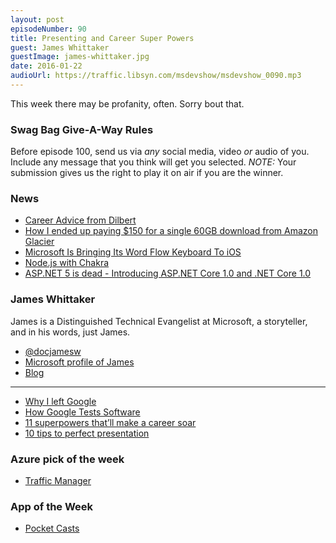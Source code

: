 ```yaml
---
layout: post
episodeNumber: 90
title: Presenting and Career Super Powers
guest: James Whittaker
guestImage: james-whittaker.jpg
date: 2016-01-22
audioUrl: https://traffic.libsyn.com/msdevshow/msdevshow_0090.mp3
---
```


This week there may be profanity, often. Sorry bout that.

### Swag Bag Give-A-Way Rules

Before episode 100, send us via *any* social media, video *or* audio of you. Include any message that you think will get you selected. *NOTE:* Your submission gives us the right to play it on air if you are the winner.

### News

 - [Career Advice from Dilbert](http://dilbertblog.typepad.com/the_dilbert_blog/2007/07/career-advice.html)
 - [How I ended up paying $150 for a single 60GB download from Amazon Glacier](https://medium.com/@karppinen/how-i-ended-up-paying-150-for-a-single-60gb-download-from-amazon-glacier-6cb77b288c3e#.7za2kaz0h)
 - [Microsoft Is Bringing Its Word Flow Keyboard To iOS](http://msdv.sh/1Ow7HEU)
 - [Node.js with Chakra](https://blogs.windows.com/msedgedev/2016/01/19/nodejs-chakracore-mainline/)
 - [ASP.NET 5 is dead - Introducing ASP.NET Core 1.0 and .NET Core 1.0](http://www.hanselman.com/blog/ASPNET5IsDeadIntroducingASPNETCore10AndNETCore10.aspx)

### James Whittaker 

James is a Distinguished Technical Evangelist at Microsoft, a storyteller, and in his words, just James. 

 - [@docjamesw](https://twitter.com/docjamesw)
 - [Microsoft profile of James](https://news.microsoft.com/stories/people/james-whittaker.html)
 - [Blog](https://medium.com/@docjamesw)
 
 --------------------------
 
 - [Why I left Google](http://blogs.msdn.com/b/jw_on_tech/archive/2012/03/13/why-i-left-google.aspx)
 - [How Google Tests Software](http://googletesting.blogspot.com/2011/01/how-google-tests-software.html)
 - [11 superpowers that’ll make a career soar](https://blogs.microsoft.com/work/2015/06/01/11-superpowers-thatll-make-a-career-soar/)
 - [10 tips to perfect presentation](http://blogs.microsoft.com/work/2015/01/31/10-tips-perfect-presentation/)
 
### Azure pick of the week

 - [Traffic Manager](https://azure.microsoft.com/en-us/services/traffic-manager/)

### App of the Week

 - [Pocket Casts](http://www.shiftyjelly.com/pocketcasts)